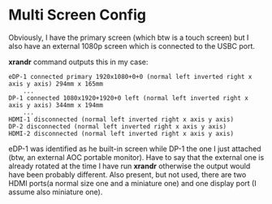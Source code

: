 # Multi Screen Config

Obviously, I have the primary screen (which btw is a touch screen) but I also have an external 1080p screen which is connected to the USBC port.

**xrandr** command outputs this in my case:

    eDP-1 connected primary 1920x1080+0+0 (normal left inverted right x axis y axis) 294mm x 165mm
		...
	DP-1 connected 1080x1920+1920+0 left (normal left inverted right x axis y axis) 344mm x 194mm
		...
	HDMI-1 disconnected (normal left inverted right x axis y axis)
	DP-2 disconnected (normal left inverted right x axis y axis)
	HDMI-2 disconnected (normal left inverted right x axis y axis)

eDP-1 was identified as he built-in screen while DP-1 the one I just attached (btw, an external AOC portable monitor). Have to say that the external one is already rotated at the time I have run **xrandr** otherwise the output would have been probably different.
Also present, but not used, there are two HDMI ports(a normal size one and a miniature one) and one display port (I assume also miniature one).
